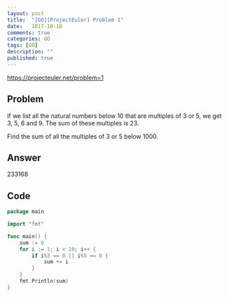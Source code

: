 ```yaml
---
layout: post
title:  "[GO][ProjectEuler] Problem 1"
date:   2017-10-10
comments: true
categories: GO
tags: [GO]
description: ""
published: true
---
```


https://projecteuler.net/problem=1

## Problem

If we list all the natural numbers below 10 that are multiples of 3 or 5, we get 3, 5, 6 and 9. The sum of these multiples is 23.

Find the sum of all the multiples of 3 or 5 below 1000.

## Answer

233168

## Code

```go
package main

import "fmt"

func main() {
    sum := 0
    for i := 1; i < 10; i++ {
        if i%3 == 0 || i%5 == 0 {
            sum += i
        }
    }
    fmt.Println(sum)
}
```

